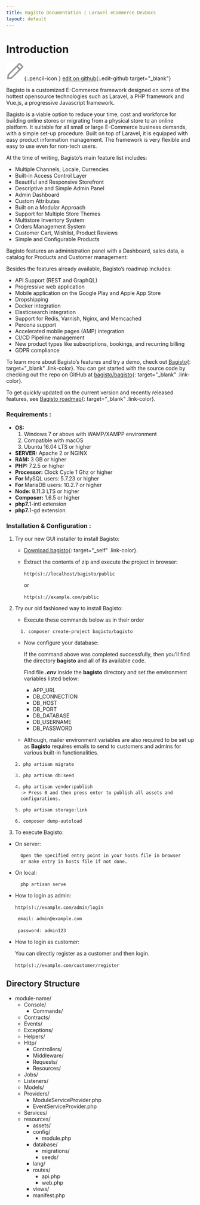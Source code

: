 ```yaml
---
title: Bagisto Documentation | Laravel eCommerce DevDocs
layout: default
---
```


# Introduction <a id="bagisto"></a>

![](assets/images/icons/Icon-Pencil-Large.svg){:.pencil-icon }
[edit on github](https://github.com/bagisto/bagisto-docs/blob/master/index.md){:.edit-github target="\_blank"}

Bagisto is a customized E-Commerce framework designed on some of the hottest opensource technologies such as Laravel, a PHP framework and Vue.js, a progressive Javascript framework.

Bagisto is a viable option to reduce your time, cost and workforce for building online stores or migrating from a physical store to an online platform. It suitable for all small or large E-Commerce business demands, with a simple set-up procedure. Built on top of Laravel, it is equipped with easy product information management. The framework is very flexible and easy to use even for non-tech users.

At the time of writing, Bagisto’s main feature list includes:

- Multiple Channels, Locale, Currencies
- Built-in Access Control Layer
- Beautiful and Responsive Storefront
- Descriptive and Simple Admin Panel
- Admin Dashboard
- Custom Attributes
- Built on a Modular Approach
- Support for Multiple Store Themes
- Multistore Inventory System
- Orders Management System
- Customer Cart, Wishlist, Product Reviews
- Simple and Configurable Products

Bagisto features an administration panel with a Dashboard, sales data, a catalog for Products and Customer management:

Besides the features already available, Bagisto’s roadmap includes:

- API Support (REST and GraphQL)
- Progressive web application
- Mobile application on the Google Play and Apple App Store
- Dropshipping
- Docker integration
- Elasticsearch integration
- Support for Redis, Varnish, Nginx, and Memcached
- Percona support
- Accelerated mobile pages (AMP) integration
- CI/CD Pipeline management
- New product types like subscriptions, bookings, and recurring billing
- GDPR compliance

To learn more about Bagisto’s features and try a demo, check out [Bagisto](https://bagisto.com){: target="\_blank" .link-color}. You can get started with the source code by checking out the repo on GitHub at [bagisto/bagisto](https://github.com/bagisto/bagisto){: target="\_blank" .link-color}.

To get quickly updated on the current version and recently released features, see [Bagisto roadmap](https://bagisto.com/roadmap/){: target="\_blank" .link-color}.

### Requirements <a id="requirements" class="link"></a>:

- <b>OS:</b>
  1. Windows 7 or above with WAMP/XAMPP environment
  2. Compatible with macOS
  3. Ubuntu 16.04 LTS or higher
- <b>SERVER:</b> Apache 2 or NGINX
- <b>RAM:</b> 3 GB or higher
- <b>PHP:</b> 7.2.5 or higher
- <b>Processor:</b> Clock Cycle 1 Ghz or higher
- <b>For </b>MySQL users: 5.7.23 or higher
- <b>For </b>MariaDB users: 10.2.7 or higher
- <b>Node:</b> 8.11.3 LTS or higher
- <b>Composer:</b> 1.6.5 or higher
- <b>php7.</b>1-intl extension
- <b>php7.</b>1-gd extension

### Installation & Configuration <a id="installation" class="link"></a>:

1. Try our new GUI installer to install Bagisto:

    - [Download bagisto](https://bagisto.com/en/download/){: target="\_self" .link-color}.

    - Extract the contents of zip and execute the project in browser:

      `http(s)://localhost/bagisto/public`

        or

      `http(s)://example.com/public`

2. Try our old fashioned way to install Bagisto:

    - Execute these commands below as in their order

    ```
      1. composer create-project bagisto/bagisto
    ```

    - Now configure your database:

      If the command above was completed successfully, then you'll find the directory **bagisto** and all of its available code.

      Find file **_.env_** inside the  **bagisto** directory and set the environment variables listed below:

        - APP_URL
        - DB_CONNECTION
        - DB_HOST
        - DB_PORT
        - DB_DATABASE
        - DB_USERNAME
        - DB_PASSWORD

    - Although, mailer environment variables are also required to be set up as **Bagisto** requires emails to send to customers and admins for various built-in functionalities.

    ```
    2. php artisan migrate
    ```

    ```
    3. php artisan db:seed
    ```

    ```
    4. php artisan vendor:publish
      -> Press 0 and then press enter to publish all assets and
      configurations.
    ```

    ```
    5. php artisan storage:link
    ```

    ```
    6. composer dump-autoload
    ```

3. To execute Bagisto:

  - On server:

    ```
      Open the specified entry point in your hosts file in browser
      or make entry in hosts file if not done.
    ```

  - On local:

    ```
      php artisan serve
    ```

  - How to login as admin:

      `http(s)://example.com/admin/login`

         email: admin@example.com

         password: admin123

  - How to login as customer:

      You can directly register as a customer and then login.

      `http(s)://example.com/customer/register`

## Directory Structure <a id="directory_structure"></a>

- module-name/
  - Console/
    - Commands/
  - Contracts/
  - Events/
  - Exceptions/
  - Helpers/
  - Http/
    - Controllers/
    - Middleware/
    - Requests/
    - Resources/
  - Jobs/
  - Listeners/
  - Models/
  - Providers/
    - ModuleServiceProvider.php
    - EventServiceProvider.php
  - Services/
  - resources/
    - assets/
    - config/
      - module.php
    - database/
      - migrations/
      - seeds/
    - lang/
    - routes/
      - api.php
      - web.php
    - views/
    - manifest.php
